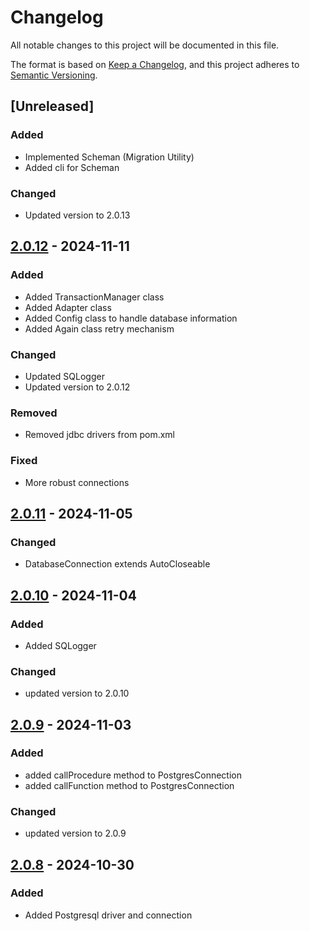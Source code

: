 # Changelog

All notable changes to this project will be documented in this file.

The format is based on [Keep a Changelog](https://keepachangelog.com/en/1.1.0/), and this project adheres to [Semantic Versioning](https://semver.org/spec/v2.0.0.html).


## [Unreleased]

### Added

- Implemented Scheman (Migration Utility)
- Added cli for Scheman

### Changed

- Updated version to 2.0.13


## [2.0.12] - 2024-11-11 

### Added

- Added TransactionManager class
- Added Adapter class
- Added Config class to handle database information
- Added Again class retry mechanism

### Changed

- Updated SQLogger
- Updated version to 2.0.12

### Removed

- Removed jdbc drivers from pom.xml

### Fixed

- More robust connections


## [2.0.11] - 2024-11-05 

### Changed

- DatabaseConnection extends AutoCloseable


## [2.0.10] - 2024-11-04 

### Added

- Added SQLogger

### Changed

- updated version to 2.0.10


## [2.0.9] - 2024-11-03 

### Added

- added callProcedure method to PostgresConnection
- added callFunction method to PostgresConnection

### Changed

- updated version to 2.0.9


## [2.0.8] - 2024-10-30 

### Added

- Added Postgresql driver and connection


[2.0.10]: https://github.com/KDesp73/DataBridge/releases/tag/v2.0.10
[2.0.11]: https://github.com/KDesp73/DataBridge/releases/tag/v2.0.11
[2.0.12]: https://github.com/KDesp73/DataBridge/releases/tag/v2.0.12
[2.0.7]: https://github.com/KDesp73/DataBridge/releases/tag/v2.0.7
[2.0.8]: https://github.com/KDesp73/DataBridge/releases/tag/v2.0.8
[2.0.9]: https://github.com/KDesp73/DataBridge/releases/tag/v2.0.9

